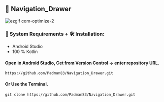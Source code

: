 ## 📱 Navigation_Drawer

![ezgif com-optimize-2](https://user-images.githubusercontent.com/45048950/92330959-87647800-f0a5-11ea-9738-558c370b9fdd.gif)

### 🧰 System Requirements + 🛠️ Installation:

* Android Studio
* 100 % Kotlin

#### Open in Android Studio, Get from Version Control -> enter repository URL.

```
https://github.com/Padman83/Navigation_Drawer.git
```

#### Or Use the Terminal.

```
git clone https://github.com/Padman83/Navigation_Drawer.git
